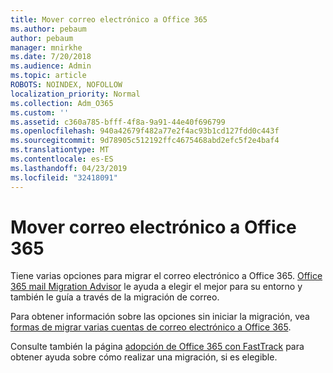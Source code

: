 ```yaml
---
title: Mover correo electrónico a Office 365
ms.author: pebaum
author: pebaum
manager: mnirkhe
ms.date: 7/20/2018
ms.audience: Admin
ms.topic: article
ROBOTS: NOINDEX, NOFOLLOW
localization_priority: Normal
ms.collection: Adm_O365
ms.custom: ''
ms.assetid: c360a785-bfff-4f8a-9a91-44e40f696799
ms.openlocfilehash: 940a42679f482a77e2f4ac93b1cd127fdd0c443f
ms.sourcegitcommit: 9d78905c512192ffc4675468abd2efc5f2e4baf4
ms.translationtype: MT
ms.contentlocale: es-ES
ms.lasthandoff: 04/23/2019
ms.locfileid: "32418091"
---
```

# <a name="move-email-to-office-365"></a>Mover correo electrónico a Office 365

Tiene varias opciones para migrar el correo electrónico a Office 365. [Office 365 mail Migration Advisor](https://aka.ms/alchemyinsight-mailmigrationadvisor) le ayuda a elegir el mejor para su entorno y también le guía a través de la migración de correo. 
  
Para obtener información sobre las opciones sin iniciar la migración, vea [formas de migrar varias cuentas de correo electrónico a Office 365](https://support.office.com/article/0a4913fe-60fb-498f-9155-a86516418842).

Consulte también la página [adopción de Office 365 con FastTrack](https://www.microsoft.com/fasttrack/microsoft-365/office-365) para obtener ayuda sobre cómo realizar una migración, si es elegible.
  

